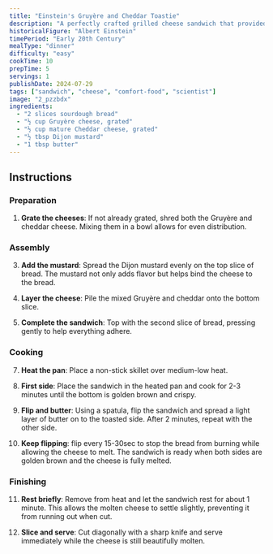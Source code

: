```yaml
---
title: "Einstein's Gruyère and Cheddar Toastie"
description: "A perfectly crafted grilled cheese sandwich that provided Einstein with a quick, satisfying meal between his scientific breakthroughs"
historicalFigure: "Albert Einstein"
timePeriod: "Early 20th Century"
mealType: "dinner"
difficulty: "easy"
cookTime: 10
prepTime: 5
servings: 1
publishDate: 2024-07-29
tags: ["sandwich", "cheese", "comfort-food", "scientist"]
image: "2_pzzbdx"
ingredients:
  - "2 slices sourdough bread"
  - "½ cup Gruyère cheese, grated"
  - "½ cup mature Cheddar cheese, grated"
  - "½ tbsp Dijon mustard"
  - "1 tbsp butter"
---
```


## Instructions

### Preparation

1. **Grate the cheeses**: If not already grated, shred both the Gruyère and cheddar cheese. Mixing them in a bowl allows for even distribution.

### Assembly

3. **Add the mustard**: Spread the Dijon mustard evenly on the top slice of bread. The mustard not only adds flavor but helps bind the cheese to the bread.

4. **Layer the cheese**: Pile the mixed Gruyère and cheddar onto the bottom slice.

5. **Complete the sandwich**: Top with the second slice of bread, pressing gently to help everything adhere.

### Cooking

7. **Heat the pan**: Place a non-stick skillet over medium-low heat.

8. **First side**: Place the sandwich in the heated pan and cook for 2-3 minutes until the bottom is golden brown and crispy.

9. **Flip and butter**: Using a spatula, flip the sandwich and spread a light layer of butter on to the toasted side. After 2 minutes, repeat with the other side.

10. **Keep flipping**: flip every 15-30sec to stop the bread from burning while allowing the cheese to melt. The sandwich is ready when both sides are golden brown and the cheese is fully melted.

### Finishing

11. **Rest briefly**: Remove from heat and let the sandwich rest for about 1 minute. This allows the molten cheese to settle slightly, preventing it from running out when cut.

12. **Slice and serve**: Cut diagonally with a sharp knife and serve immediately while the cheese is still beautifully molten.
